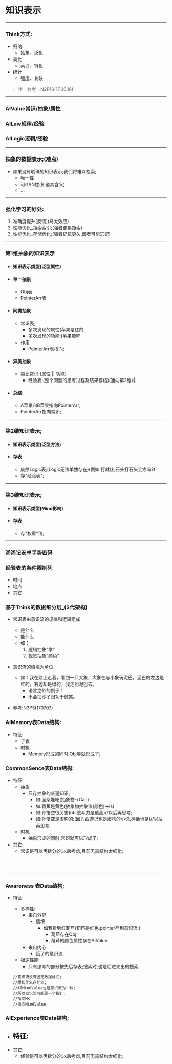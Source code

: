 # 知识表示
***
### Think方式:
- 归纳:
	- 抽象、泛化
- 类比
	- 索引、特化
- 统计
	- 强度、关联
	
> 注：参考：N2P16(17.06.16)


***


### AIValue常识/抽象/属性
### AILaw规律/经验
### AILogic逻辑/经验
***

### 抽象的数据表示;(难点)
- 如果没有明确的知识表示;我们将难以检索;
	- 唯一性
	- 可GAN性(知道其含义)
	- ...


***

### 强化学习的好处:
1. 准确度提升(反馈)(马太效应)
2. 性能优化_搜索索引;(强者更易搜索)
3. 性能优化_存储优化;(强者记忆更久,弱者可能忘记)


***

### 第1维抽象的知识表示

- #### 知识表示类型(泛型属性)

- #### 单一抽象
	- Obj表
	- PointerArr表
			
- #### 同类抽象
	- 常识表;
		- 多次发现的属性(苹果是红的
		- 多次发现的功能;(苹果能吃
	- 作用
		- PointerArr表指向;
		
- #### 异类抽象
	- 类比常识;(属性 || 功能)
		- 经验表;(整个问题的思考过程及结果存档)(通向第2维)
- #### 总结:
	- A苹果和B苹果指向PointerArr;
	- PointerArr指向常识;
		
***
### 第2维知识表示;
- #### 知识表示类型(泛型方法)

- #### 存表
	- 废除Logic表;(Logic无法单独存在)(例如:打就疼;石头打石头会疼吗?)
	- 存"经验表";


***
### 第3维知识表示;
- #### 知识表示类型(Mind影响)
- #### 存表
	- 存"权重"值;


***

### 浠浠记安卓手势密码
### 经验表的条件限制列
- 时间
- 地点
- 其它



### 基于Think的数据细分层_(3代架构)
- 常识表由意识流的规律和逻辑组成
	- 是什么
	- 能什么
	- 如：
		1. 逻辑抽象"拿”
		2. 视觉抽象"颜色"
	
- 意识流的情境为单位
	- 如：我在路上走着，看到一只大象，大象在与小象玩泥巴，泥巴的左边是红的，右边却是绿的。我走到泥巴去。
		- 语言之外的例子：
		- 不会把沙子归功于微笑。
- 参考:N3P5(170707)
	
	
	



### AIMemory表Data结构:
- 特征:
	- 子表
	- 时机
		- Memory形成的同时,Obj等就形成了;
	
### CommonSence表Data结构:
- 特征:
	- 抽象
		- 只存抽象的普遍知识;
			- 如:面条能吃(抽象物->Can)
			- 如:香蕉是黄色(抽象物抽象值(颜色)->Is)
			- 如:孙悟空很厉害(obj战斗力是值高)//以后再思考;
			- 如:孙悟空是虚构的;(因为西游记也是虚构的小说,神话也是)//以后再思考;
	- 时机
		- 抽象形成的同时,常识就可以形成了;
- 其它:
	- 常识是可以再拆分的;以后考虑,目前无需结构太细化;

<br/><br/>
***

### Awareness 表Data结构;
- 特征:
	- 多样性:
		- 来自外界
			- 情境
				- 如我看到红葫芦(葫芦是红色.pointer存到意识流;)
					- 葫芦存在Obj
					- 葫芦的颜色属性存在AIValue
		- 来自内心
			- 饿了的意识流
	- 极速性能:
		- 只有思考的部分按先后存表;搜索时,也是后进先出的搜索;

	```
	//意识流没有固定数据格式;
	//想到什么存什么;
	//AIMindValue也是意识流的一种;
	//所以意识流可能是一个指针;
	//指向MK
	//指向MindValue
	```

### AIExperience表Data结构;
- 特征:
	- 
- 其它:
	- 经验是可以再拆分的;以后考虑,目前无需结构太细化;
	
